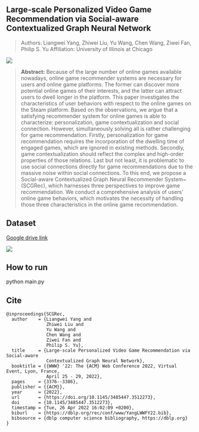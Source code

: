 ## Large-scale Personalized Video Game Recommendation via Social-aware Contextualized Graph Neural Network

> Authors: Liangwei Yang, Zhiwei Liu, Yu Wang, Chen Wang, Ziwei Fan, Philip S. Yu
> Affiliation: University of Illinois at Chicago

![](./assets/draftrec_model.png)


> **Abstract:** 
Because of the large number of online games available nowadays, online game recommender systems are necessary for users and online game platforms. The former can discover more potential online games of their interests, and the latter can attract users to dwell longer in the platform. This paper investigates the characteristics of user behaviors with respect to the online games on the Steam platform. Based on the observations, we argue that a satisfying recommender system for online games is able to characterize: personalization, game contextualization and social connection. However, simultaneously solving all is rather challenging for game recommendation. Firstly, personalization for game recommendation requires the incorporation of the dwelling time of engaged games, which are ignored in existing methods.
Secondly, game contextualization should reflect the complex and high-order properties of those relations. Last but not least, it is problematic to use social connections directly for game recommendations due to the massive noise within social connections. To this end, we propose a Social-aware Contextualized Graph Neural Recommender System~(SCGRec), which harnesses three perspectives to improve game recommendation. We conduct a comprehensive analysis of users' online game behaviors, which motivates the necessity of handling those three characteristics in the online game recommendation.

## Dataset

[Google drive link](https://drive.google.com/file/d/1F9kr_YWimBtexJEH-zkDzCOwl1q7GmFp/view)

![](./assets/dataset.png)

## How to run
python main.py

## Cite


```
@inproceedings{SCGRec,
  author    = {Liangwei Yang and
               Zhiwei Liu and
               Yu Wang and
               Chen Wang and
               Ziwei Fan and
               Philip S. Yu},
  title     = {Large-scale Personalized Video Game Recommendation via Social-aware
               Contextualized Graph Neural Network},
  booktitle = {{WWW} '22: The {ACM} Web Conference 2022, Virtual Event, Lyon, France,
               April 25 - 29, 2022},
  pages     = {3376--3386},
  publisher = {{ACM}},
  year      = {2022},
  url       = {https://doi.org/10.1145/3485447.3512273},
  doi       = {10.1145/3485447.3512273},
  timestamp = {Tue, 26 Apr 2022 16:02:09 +0200},
  biburl    = {https://dblp.org/rec/conf/www/YangLWWFY22.bib},
  bibsource = {dblp computer science bibliography, https://dblp.org}
}
```


